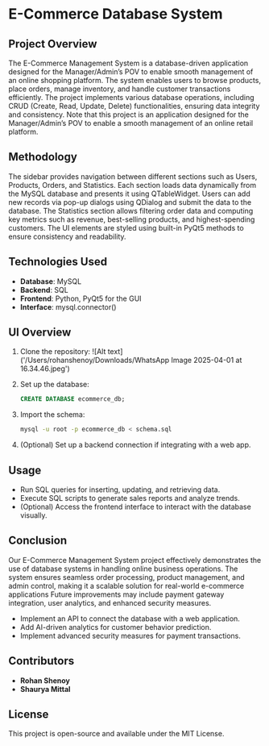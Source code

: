 # E-Commerce Database System

## Project Overview
The E-Commerce Management System is a database-driven application designed for the Manager/Admin’s POV to enable smooth management of an online shopping platform.
The system enables users to browse products, place orders, manage inventory, and handle customer transactions efficiently.
The project implements various database operations, including CRUD (Create, Read, Update, Delete) functionalities, ensuring data integrity and consistency.
Note that this project is an application designed for the Manager/Admin’s POV to enable a smooth management of an online retail platform.


## Methodology
The sidebar provides navigation between different sections such as Users, Products, Orders, and Statistics.
Each section loads data dynamically from the MySQL database and presents it using QTableWidget.
Users can add new records via pop-up dialogs using QDialog and submit the data to the database.
The Statistics section allows filtering order data and computing key metrics such as revenue, best-selling products, and highest-spending customers.
The UI elements are styled using built-in PyQt5 methods to ensure consistency and readability.

## Technologies Used
- **Database**: MySQL 
- **Backend**: SQL 
- **Frontend**: Python, PyQt5 for the GUI
- **Interface**: mysql.connector()


## UI Overview
1. Clone the repository:
  ![Alt text]('/Users/rohanshenoy/Downloads/WhatsApp Image 2025-04-01 at 16.34.46.jpeg')

2. Set up the database:
   ```sql
   CREATE DATABASE ecommerce_db;
   ```
3. Import the schema:
   ```bash
   mysql -u root -p ecommerce_db < schema.sql
   ```
4. (Optional) Set up a backend connection if integrating with a web app.

## Usage
- Run SQL queries for inserting, updating, and retrieving data.
- Execute SQL scripts to generate sales reports and analyze trends.
- (Optional) Access the frontend interface to interact with the database visually.

## Conclusion
Our E-Commerce Management System project effectively demonstrates the use of database systems in handling online business operations. 
The system ensures seamless order processing, product management, and admin control, making it a scalable solution for real-world e-commerce applications
Future improvements may include payment gateway integration, user analytics, and enhanced security measures.

- Implement an API to connect the database with a web application.
- Add AI-driven analytics for customer behavior prediction.
- Implement advanced security measures for payment transactions.

## Contributors
- **Rohan Shenoy**
- **Shaurya Mittal**

## License
This project is open-source and available under the MIT License.
